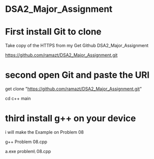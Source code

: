 # DSA2_Major_Assignment

# First install Git to clone
Take copy of the HTTPS from my Get Github DSA2_Major_Assignment

https://github.com/ramazt/DSA2_Major_Assignment.git

# second open Git and paste the URl
get clone "https://github.com/ramazt/DSA2_Major_Assignment.git"
 
cd c++ main 

# third install g++ on your device 

i will make the Example on Problem 08

g++ Problem 08.cpp 

a.exe  problem\ 08.cpp

